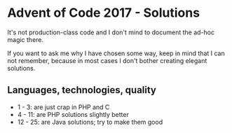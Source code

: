 # Advent of Code 2017 - Solutions
It's not production-class code and I don't mind to document the ad-hoc magic there.

If you want to ask me why I have chosen some way, keep in mind that I can not remember,
because in most cases I don't bother creating elegant solutions.

## Languages, technologies, quality

* 1 - 3: are just crap in PHP and C
* 4 - 11: are PHP solutions slightly better
* 12 - 25: are Java solutions; try to make them good